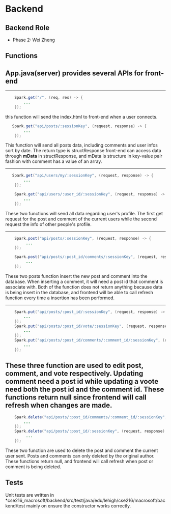 # Backend

## Backend Role
- Phase 2: Wei Zheng

## Functions

## **App.java(server) provides several APIs for front-end**
 ---
```java
    Spark.get("/", (req, res) -> {
        ...
    });
```
this function will send the index.html to front-end when a user connects.

```java
   Spark.get("api/posts/:sessionKey", (request, response) -> {
        ...
    });
```
This function will send all posts data, including comments and user infos sort by date. The return type is structResponse front-end can access data through **mData** in structResponse, and mData is structure in key-value pair fashion with comment has a value of an array.

---
```java
   Spark.get("api/users/my/:sessionKey", (request, response) -> {
        ...
    });

    Spark.get("api/users/:user_id/:sessionKey", (request, response) -> {
        ...
    });

```
These two functions will send all data regarding user's profile. The first get request for the post and comment of the current users while the second request the info of other people's profile.

 ---
```java
    Spark.post("api/posts/:sessionKey", (request, response) -> {
         ...
    });

    Spark.post("api/posts/:post_id/comments/:sessionKey", (request, response) -> {
         ...
    });


```
These two posts function insert the new post and comment into the database. When inserting a comment, it will need a post id that comment is associate with. Both of the function does not return anything because data is being insert in the database, and frontend will be able to call refresh function every time a insertion has been performed.

 ---
```java
    Spark.put("api/posts/:post_id/:sessionKey", (request, response) -> {
        ...
    });
    Spark.put("api/posts/:post_id/vote/:sessionKey", (request, response) -> {
        ...
    });
    Spark.put("api/posts/:post_id/comments/:comment_id/:sessionKey", (request, response) -> {
        ...
    });
```
These three function are used to edit post, comment, and vote respectively. Updating comment need a post id while updating a voote need both the post id and the comment id. These functions return null since frontend will call refresh when changes are made.
 ---
```java
    Spark.delete("api/posts/:post_id/comments/:comment_id/:sessionKey", (request, response) -> {
        ...
    });
    Spark.delete("api/posts/:post_id/:sessionKey", (request, response) -> {
         ...
    });
```
These two function are used to delete the post and comment the current user sent. Posts and comments can only deleted by the original author. These functions return null, and frontend will call refresh when post or comment is being deleted.

## **Tests**
Unit tests are written in *cse216_macrosoft/backend/src/test/java/edu/lehigh/cse216/macrosoft/backend/test mainly on ensure the constructor works correctly.